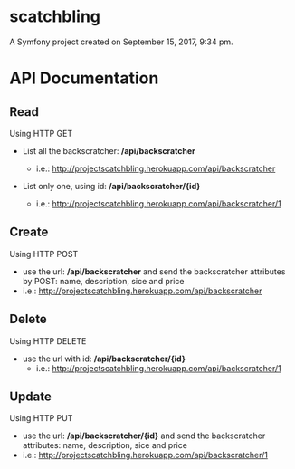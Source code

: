 scatchbling
===========

A Symfony project created on September 15, 2017, 9:34 pm.

# API Documentation


## Read
Using HTTP GET

- List all the backscratcher: **/api/backscratcher**
    - i.e.: http://projectscatchbling.herokuapp.com/api/backscratcher
 
- List only one, using id: **/api/backscratcher/{id}**
  - i.e.: http://projectscatchbling.herokuapp.com/api/backscratcher/1

## Create
Using HTTP POST
 - use the url: **/api/backscratcher** and send the backscratcher attributes by POST: name, description, sice and price
 - i.e.: http://projectscatchbling.herokuapp.com/api/backscratcher
 
## Delete
Using HTTP DELETE
 
- use the url with id: **/api/backscratcher/{id}**
  - i.e.: http://projectscatchbling.herokuapp.com/api/backscratcher/1


## Update
Using HTTP PUT
 - use the url: **/api/backscratcher/{id}** and send the backscratcher attributes: name, description, sice and price
 - i.e.: http://projectscatchbling.herokuapp.com/api/backscratcher/1
 
